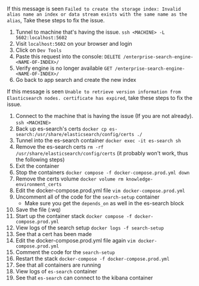 If this message is seen `Failed to create the storage index: Invalid alias name an index or data stream exists with the same name as the alias`, Take these steps to fix the issue. 

1. Tunnel to machine that's having the issue. `ssh <MACHINE> -L 5602:localhost:5602`
2. Visit `localhost:5602` on your browser and login
3. Click on `Dev Tools`
4. Paste this request into the console: `DELETE /enterprise-search-engine-<NAME-OF-INDEX>/`
5. Verify engine is no longer available `GET /enterprise-search-engine-<NAME-OF-INDEX>/`
6. Go back to app search and create the new index

If this message is seen `Unable to retrieve version information from Elasticsearch nodes. certificate has expired`, take these steps to fix the issue. 

1. Connect to the machine that is having the issue (If you are not already). `ssh <MACHINE>`
2. Back up es-search's certs `docker cp es-search:/usr/share/elasticsearch/config/certs ./`
3. Tunnel into the es-search container `docker exec -it es-search sh`
4. Remove the es-search certs `rm -rf /usr/share/elasticsearch/config/certs` (it probably won't work, thus the following steps)
5. Exit the container
6. Stop the containers `docker compose -f docker-compose.prod.yml down`
7. Remove the certs volume `docker volume rm knowledge-environment_certs`
8. Edit the docker-compose.prod.yml file `vim docker-compose.prod.yml`
9. Uncomment all of the code for the `search-setup` container
    - Make sure you get the `depends_on` as well in the es-search block
10. Save the file (:wq)
11. Start up the container stack `docker compose -f docker-compose.prod.yml`
12. View logs of the search setup `docker logs -f search-setup`
13. See that a cert has been made
14. Edit the docker-compose.prod.yml file again `vim docker-compose.prod.yml`
15. Comment the code for the `search-setup` 
16. Restart the stack `docker-compose -f docker-compose.prod.yml`
17. See that all containers are running
18. View logs of `es-search` container
19. See that `es-search` can connect to the kibana container
